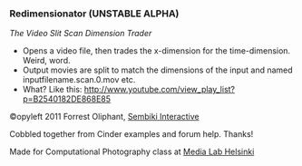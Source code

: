 ### Redimensionator (UNSTABLE ALPHA)

_The Video Slit Scan Dimension Trader_

* Opens a video file, then trades the x-dimension for the time-dimension. Weird, word.
* Output movies are split to match the dimensions of the input and named inputfilename.scan.0.mov etc.
* What? Like this: http://www.youtube.com/view_play_list?p=B2540182DE868E85

&copy;opyleft 2011 Forrest Oliphant, [Sembiki Interactive](http://sembiki.com/)

Cobbled together from Cinder examples and forum help. Thanks! 

Made for Computational Photography class at [Media Lab Helsinki](http://mlab.taik.fi/)
